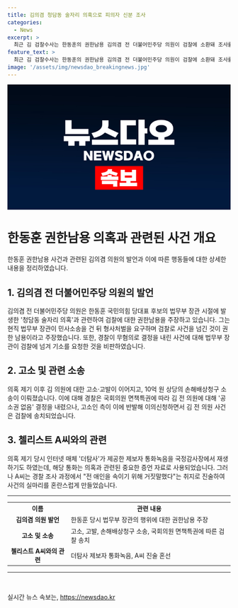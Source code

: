 ```yaml
---
title: 김의겸 청담동 술자리 의혹으로 피의자 신분 조사
categories:
  - News
excerpt: >
  최근 김 검찰수사는 한동훈의 권한남용 김의겸 전 더불어민주당 의원이 검찰에 소환돼 조사를 받았다. 권성희 부장이 명예훼손 혐의로 조사했으며 김 전 의원은 이를 권한 남용이라고 주장했다. 또한, 국정감사에서 제기된 청담동 술자리 의혹에 대한 경찰 조사 결과가 유감을 표했다. 이에 한 후보는 김 전 의원과 더탐사 등을 경찰에 고소하고, 손해배상청구 소송을 제기한 상황이다. (150자)
feature_text: >
  최근 김 검찰수사는 한동훈의 권한남용 김의겸 전 더불어민주당 의원이 검찰에 소환돼 조사를 받았다. 권성희 부장이 명예훼손 혐의로 조사했으며 김 전 의원은 이를 권한 남용이라고 주장했다. 또한, 국정감사에서 제기된 청담동 술자리 의혹에 대한 경찰 조사 결과가 유감을 표했다. 이에 한 후보는 김 전 의원과 더탐사 등을 경찰에 고소하고, 손해배상청구 소송을 제기한 상황이다. (150자)
image: '/assets/img/newsdao_breakingnews.jpg'
---
```


<p><img src="/assets/img/newsdao_breakingnews.jpg" alt="flaretime 속보" /></p>

<h1>한동훈 권한남용 의혹과 관련된 사건 개요</h1>

<p data-ke-size="size16">한동훈 권한남용 사건과 관련된 김의겸 의원의 발언과 이에 따른 행동들에 대한 상세한 내용을 정리하였습니다.</p>

<h2 data-ke-size="size26">1. 김의겸 전 더불어민주당 의원의 발언</h2>

<p>김의겸 전 더불어민주당 의원은 한동훈 국민의힘 당대표 후보의 법무부 장관 시절에 발생한 '청담동 술자리 의혹'과 관련하여 검찰에 대한 권한남용을 주장하고 있습니다. 그는 현직 법무부 장관이 민사소송을 건 뒤 형사처벌을 요구하며 검찰로 사건을 넘긴 것이 권한 남용이라고 주장했습니다. 또한, 경찰이 무혐의로 결정을 내린 사건에 대해 법무부 장관이 검찰에 넘겨 기소를 요청한 것을 비판하였습니다.</p>

<h2 data-ke-size="size26">2. 고소 및 관련 소송</h2>

<p>의혹 제기 이후 김 의원에 대한 고소·고발이 이어지고, 10억 원 상당의 손해배상청구 소송이 이뤄졌습니다. 이에 대해 경찰은 국회의원 면책특권에 따라 김 전 의원에 대해 '공소권 없음' 결정을 내렸으나, 고소인 측이 이에 반발해 이의신청하면서 김 전 의원 사건은 검찰에 송치되었습니다.</p>

<h2 data-ke-size="size26">3. 첼리스트 A씨와의 관련</h2>

<p>의혹 제기 당시 인터넷 매체 '더탐사'가 제공한 제보자 통화녹음을 국정감사장에서 재생하기도 하였는데, 해당 통화는 의혹과 관련된 중요한 증언 자료로 사용되었습니다. 그러나 A씨는 경찰 조사 과정에서 "전 애인을 속이기 위해 거짓말했다"는 취지로 진술하여 사건의 실마리를 혼란스럽게 만들었습니다.</p>

<hr>

<table>
  <tr>
    <th>이름</th>
    <th>관련 내용</th>
  </tr>
  <tr>
    <td style="text-align: center; height: 17px;"><b>김의겸 의원 발언</b></td>
    <td>한동훈 당시 법무부 장관의 행위에 대한 권한남용 주장</td>
  </tr>
  <tr>
    <td style="text-align: center; height: 17px;"><b>고소 및 소송</b></td>
    <td>고소, 고발, 손해배상청구 소송, 국회의원 면책특권에 따른 검찰 송치</td>
  </tr>
  <tr>
    <td style="text-align: center; height: 17px;"><b>첼리스트 A씨와의 관련</b></td>
    <td>더탐사 제보자 통화녹음, A씨 진술 혼선</td>
  </tr>
</table>

<hr>

<p data-ke-size="size16">&nbsp;</p>
실시간 뉴스 속보는, <a href="https://newsdao.kr" rel="dofollow">https://newsdao.kr</a>


